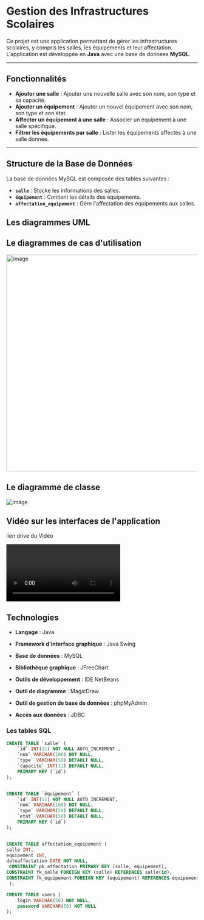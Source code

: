 # Gestion des Infrastructures Scolaires

Ce projet est une application permettant de gérer les infrastructures scolaires, y compris les salles, les équipements et leur affectation.  
L'application est développée en **Java** avec une base de données **MySQL**.

---

##  Fonctionnalités

-  **Ajouter une salle** : Ajouter une nouvelle salle avec son nom, son type et sa capacité.
- **Ajouter un équipement** : Ajouter un nouvel équipement avec son nom, son type et son état.
- **Affecter un équipement à une salle** : Associer un équipement à une salle spécifique.
-  **Filtrer les équipements par salle** : Lister les équipements affectés à une salle donnée.

---

##  Structure de la Base de Données

La base de données MySQL est composée des tables suivantes :  

- **`salle`** : Stocke les informations des salles.
- **`équipement`** : Contient les détails des équipements.
- **`affectation_equipement`** : Gère l'affectation des équipements aux salles.
##  Les diagrammes UML
##  Le diagrammes de cas d'utilisation

<img width="569" alt="image" src="https://github.com/user-attachments/assets/4275a214-ee5f-490f-9c91-a9cf0c13ef72" />

##  Le diagramme de classe 

![image](https://github.com/user-attachments/assets/82faf8df-c93e-4a77-a7bb-bd4179af8877)




##  Vidéo sur les interfaces de l'application
lien drive du Vidéo

<video controls src="enregistrement-de-l-ecran-2025-03-20-011858_TrXVHfSy-1.mp4" title="Title"></video>

## Technologies
- **Langage** : Java

- **Framework d'interface graphique** : Java Swing

- **Base de données** : MySQL

- **Bibliothèque graphique** : JFreeChart

- **Outils de développement** :  IDE NetBeans
  
- **Outil de diagramme** : MagicDraw

- **Outil de gestion de base de données** : phpMyAdmin

- **Accès aux données** : JDBC
  
### Les tables SQL
```sql
CREATE TABLE `salle` (
    `id` INT(11) NOT NULL AUTO_INCREMENT ,
    `nom` VARCHAR(100) NOT NULL,
    `type` VARCHAR(50) DEFAULT NULL,
    `capacite` INT(11) DEFAULT NULL,
    PRIMARY KEY (`id`)
);


CREATE TABLE `équipement` (
    `id` INT(11) NOT NULL AUTO_INCREMENT,
    `nom` VARCHAR(100) NOT NULL,
    `type` VARCHAR(50) DEFAULT NULL,
    `etat` VARCHAR(50) DEFAULT NULL,
    PRIMARY KEY (`id`)
);


CREATE TABLE affectation_equipement (
salle INT,
equipement INT,
dateaffectation DATE NOT NULL,
 CONSTRAINT pk_affectation PRIMARY KEY (salle, equipement),
CONSTRAINT fk_salle FOREIGN KEY (salle) REFERENCES salle(id),
CONSTRAINT fk_equipement FOREIGN KEY (equipement) REFERENCES équipement(id)
 );

CREATE TABLE users (
    login VARCHAR(50) NOT NULL,
    password VARCHAR(50) NOT NULL
);

